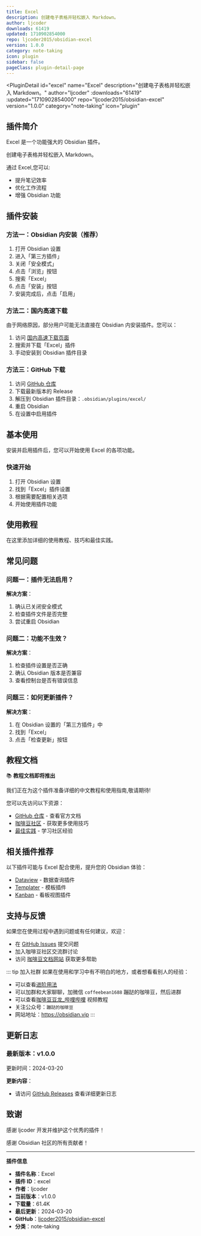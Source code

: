 ```yaml
---
title: Excel
description: 创建电子表格并轻松嵌入 Markdown。
author: ljcoder
downloads: 61419
updated: 1710902854000
repo: ljcoder2015/obsidian-excel
version: 1.0.0
category: note-taking
icon: plugin
sidebar: false
pageClass: plugin-detail-page
---
```


<PluginDetail
  id="excel"
  name="Excel"
  description="创建电子表格并轻松嵌入 Markdown。"
  author="ljcoder"
  :downloads="61419"
  :updated="1710902854000"
  repo="ljcoder2015/obsidian-excel"
  version="1.0.0"
  category="note-taking"
  icon="plugin"
>

<!-- AUTO_GENERATED_START -->
## 插件简介

Excel 是一个功能强大的 Obsidian 插件。

创建电子表格并轻松嵌入 Markdown。

通过 Excel,您可以:

- 提升笔记效率
- 优化工作流程
- 增强 Obsidian 功能

<!-- AUTO_GENERATED_END -->

<!-- AUTO_GENERATED_START -->
## 插件安装

### 方法一：Obsidian 内安装（推荐）

1. 打开 Obsidian 设置
2. 进入「第三方插件」
3. 关闭「安全模式」
4. 点击「浏览」按钮
5. 搜索「Excel」
6. 点击「安装」按钮
7. 安装完成后，点击「启用」

### 方法二：国内高速下载

由于网络原因，部分用户可能无法直接在 Obsidian 内安装插件。您可以：

1. 访问 [国内高速下载页面](/zh/documentation/obsidian-plugins-download.html)
2. 搜索并下载「Excel」插件
3. 手动安装到 Obsidian 插件目录

### 方法三：GitHub 下载

1. 访问 [GitHub 仓库](https://github.com/ljcoder2015/obsidian-excel)
2. 下载最新版本的 Release
3. 解压到 Obsidian 插件目录：`.obsidian/plugins/excel/`
4. 重启 Obsidian
5. 在设置中启用插件

## 基本使用

安装并启用插件后，您可以开始使用 Excel 的各项功能。

### 快速开始

1. 打开 Obsidian 设置
2. 找到「Excel」插件设置
3. 根据需要配置相关选项
4. 开始使用插件功能

<!-- AUTO_GENERATED_END -->

<!-- CUSTOM_CONTENT_START:tutorial -->
## 使用教程

在这里添加详细的使用教程、技巧和最佳实践。

<!-- CUSTOM_CONTENT_END:tutorial -->

<!-- SHARED_CONTENT_START -->
## 常见问题

### 问题一：插件无法启用？

**解决方案**：
1. 确认已关闭安全模式
2. 检查插件文件是否完整
3. 尝试重启 Obsidian

### 问题二：功能不生效？

**解决方案**：
1. 检查插件设置是否正确
2. 确认 Obsidian 版本是否兼容
3. 查看控制台是否有错误信息

### 问题三：如何更新插件？

**解决方案**：
1. 在 Obsidian 设置的「第三方插件」中
2. 找到「Excel」
3. 点击「检查更新」按钮

## 教程文档

📚 **教程文档即将推出**

我们正在为这个插件准备详细的中文教程和使用指南,敬请期待!

您可以先访问以下资源：
- [GitHub 仓库](https://github.com/ljcoder2015/obsidian-excel) - 查看官方文档
- [咖啡豆社区](/zh/bases/) - 获取更多使用技巧
- [最佳实践](/zh/best-practices/) - 学习社区经验

## 相关插件推荐

以下插件可能与 Excel 配合使用，提升您的 Obsidian 体验：

- [Dataview](/zh/plugins/dataview.html) - 数据查询插件
- [Templater](/zh/plugins/templater-obsidian.html) - 模板插件
- [Kanban](/zh/plugins/obsidian-kanban.html) - 看板视图插件

## 支持与反馈

如果您在使用过程中遇到问题或有任何建议，欢迎：

- 在 [GitHub Issues](https://github.com/ljcoder2015/obsidian-excel/issues) 提交问题
- 加入咖啡豆社区交流群讨论
- 访问 [咖啡豆文档网站](https://obsidian.vip) 获取更多帮助

::: tip 加入社群
如果在使用和学习中有不明白的地方，或者想看看别人的经验：
- 可以查看[进阶用法](/zh/advanced)
- 可以加群和大家聊聊，加微信 `coffeebean1688` 蹦跶的咖啡豆，然后进群
- 可以查看[咖啡豆豆龙_哔哩哔哩](https://space.bilibili.com/618777356) 视频教程
- 关注公众号：`蹦跶的咖啡豆`
- 网站地址：https://obsidian.vip
:::
<!-- SHARED_CONTENT_END -->

<!-- AUTO_GENERATED_START -->
## 更新日志

### 最新版本：v1.0.0

更新时间：2024-03-20

**更新内容**：
- 请访问 [GitHub Releases](https://github.com/ljcoder2015/obsidian-excel/releases) 查看详细更新日志

## 致谢

感谢 ljcoder 开发并维护这个优秀的插件！

感谢 Obsidian 社区的所有贡献者！

---

**插件信息**
- **插件名称**：Excel
- **插件 ID**：excel
- **作者**：ljcoder
- **当前版本**：v1.0.0
- **下载量**：61.4K
- **最后更新**：2024-03-20
- **GitHub**：[ljcoder2015/obsidian-excel](https://github.com/ljcoder2015/obsidian-excel)
- **分类**：note-taking
<!-- AUTO_GENERATED_END -->

</PluginDetail>

